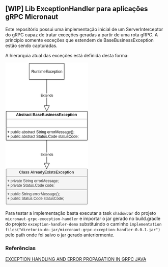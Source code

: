 ## [WIP] Lib ExceptionHandler para aplicações gRPC Micronaut 

Este repositório possui uma implementação inicial de um ServerInterceptor do gRPC capaz de tratar exceções
geradas a partir de uma rota gRPC. A princípio somente exceções que estendem de BaseBusinessException estão
sendo capturadas.

A hierarquia atual das exceções está definida desta forma:

<img src="./img/initial-structure.png" alt="Estrutura inicial"/>

Para testar a implementação basta executar a task `shadowJar` do projeto `micronaut-grpc-exception-handler` e
importar o jar gerado no build.gradle do projeto `exception-handler-demo` substituindo o caminho 
`implementation files("diretorio-do-jar/micronaut-grpc-exception-handler-0.0.1.jar")` pelo path onde foi salvo o jar gerado anteriormente.


### Referências
[EXCEPTION HANDLING AND ERROR PROPAGATION IN GRPC JAVA](https://sultanov.dev/blog/exception-handling-in-grpc-java-server/)
